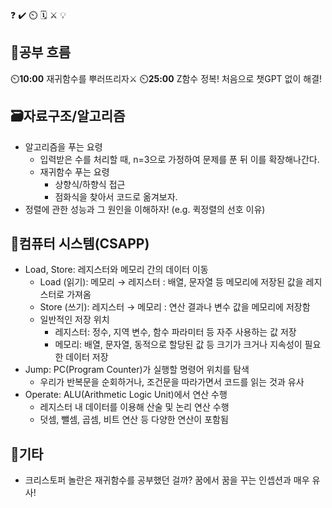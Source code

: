 ❓ ✔️ ⏲️ 🗓️ ⚔️ 💡

## 🧠공부 흐름
⏲️**10:00** 재귀함수를 뿌러뜨리자⚔️
⏲️**25:00** Z함수 정복! 처음으로 챗GPT 없이 해결!

## 🗃️자료구조/알고리즘
- 알고리즘을 푸는 요령
    - 입력받은 수를 처리할 때, n=3으로 가정하여 문제를 푼 뒤 이를 확장해나간다.
    - 재귀함수 푸는 요령
        - 상향식/하향식 접근 
        - 점화식을 찾아서 코드로 옮겨보자.
- 정렬에 관한 성능과 그 원인을 이해하자! (e.g. 퀵정렬의 선호 이유)      

## 📓컴퓨터 시스템(CSAPP)
- Load, Store: 레지스터와 메모리 간의 데이터 이동
    - Load (읽기): 메모리 → 레지스터 : 배열, 문자열 등 메모리에 저장된 값을 레지스터로 가져옴
    - Store (쓰기): 레지스터 → 메모리 : 연산 결과나 변수 값을 메모리에 저장함
    - 일반적인 저장 위치
        - 레지스터: 정수, 지역 변수, 함수 파라미터 등 자주 사용하는 값 저장
        - 메모리: 배열, 문자열, 동적으로 할당된 값 등 크기가 크거나 지속성이 필요한 데이터 저장
- Jump: PC(Program Counter)가 실행할 명령어 위치를 탐색
    - 우리가 반복문을 순회하거나, 조건문을 따라가면서 코드를 읽는 것과 유사
- Operate: ALU(Arithmetic Logic Unit)에서 연산 수행
    - 레지스터 내 데이터를 이용해 산술 및 논리 연산 수행
    - 덧셈, 뺄셈, 곱셈, 비트 연산 등 다양한 연산이 포함됨    

## 📌기타
- 크리스토퍼 놀란은 재귀함수를 공부했던 걸까? 꿈에서 꿈을 꾸는 인셉션과 매우 유사!